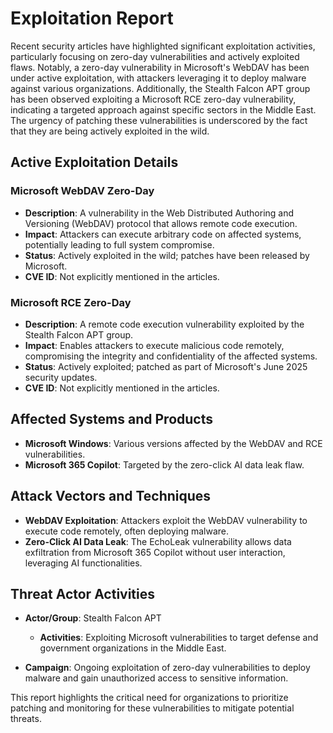 # Exploitation Report

Recent security articles have highlighted significant exploitation activities, particularly focusing on zero-day vulnerabilities and actively exploited flaws. Notably, a zero-day vulnerability in Microsoft's WebDAV has been under active exploitation, with attackers leveraging it to deploy malware against various organizations. Additionally, the Stealth Falcon APT group has been observed exploiting a Microsoft RCE zero-day vulnerability, indicating a targeted approach against specific sectors in the Middle East. The urgency of patching these vulnerabilities is underscored by the fact that they are being actively exploited in the wild.

## Active Exploitation Details

### Microsoft WebDAV Zero-Day
- **Description**: A vulnerability in the Web Distributed Authoring and Versioning (WebDAV) protocol that allows remote code execution.
- **Impact**: Attackers can execute arbitrary code on affected systems, potentially leading to full system compromise.
- **Status**: Actively exploited in the wild; patches have been released by Microsoft.
- **CVE ID**: Not explicitly mentioned in the articles.

### Microsoft RCE Zero-Day
- **Description**: A remote code execution vulnerability exploited by the Stealth Falcon APT group.
- **Impact**: Enables attackers to execute malicious code remotely, compromising the integrity and confidentiality of the affected systems.
- **Status**: Actively exploited; patched as part of Microsoft's June 2025 security updates.
- **CVE ID**: Not explicitly mentioned in the articles.

## Affected Systems and Products

- **Microsoft Windows**: Various versions affected by the WebDAV and RCE vulnerabilities.
- **Microsoft 365 Copilot**: Targeted by the zero-click AI data leak flaw.

## Attack Vectors and Techniques

- **WebDAV Exploitation**: Attackers exploit the WebDAV vulnerability to execute code remotely, often deploying malware.
- **Zero-Click AI Data Leak**: The EchoLeak vulnerability allows data exfiltration from Microsoft 365 Copilot without user interaction, leveraging AI functionalities.

## Threat Actor Activities

- **Actor/Group**: Stealth Falcon APT
  - **Activities**: Exploiting Microsoft vulnerabilities to target defense and government organizations in the Middle East.
  
- **Campaign**: Ongoing exploitation of zero-day vulnerabilities to deploy malware and gain unauthorized access to sensitive information.

This report highlights the critical need for organizations to prioritize patching and monitoring for these vulnerabilities to mitigate potential threats.